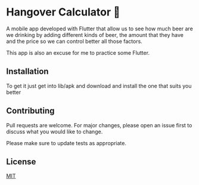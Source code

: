 # Hangover Calculator 🍻 

A mobile app developed with Flutter that allow us to see how much beer are we drinking by adding different kinds of beer, the amount that they have and the price so we can control better all those factors.

This app is also an excuse for me to practice some Flutter.


## Installation

To get it just get into lib/apk and download and install the one that suits you better


## Contributing
Pull requests are welcome. For major changes, please open an issue first to discuss what you would like to change.

Please make sure to update tests as appropriate.

## License
[MIT](https://choosealicense.com/licenses/mit/)